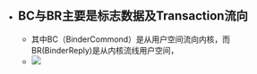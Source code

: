 - ## BC与BR主要是标志数据及Transaction流向
	- 其中BC（BinderCommond）是从用户空间流向内核，而BR(BinderReply)是从内核流线用户空间，
	- ![](https://p1-jj.byteimg.com/tos-cn-i-t2oaga2asx/gold-user-assets/2017/3/15/dbd314524e7e7adb62c5079d87d0b493~tplv-t2oaga2asx-zoom-in-crop-mark:4536:0:0:0.image)